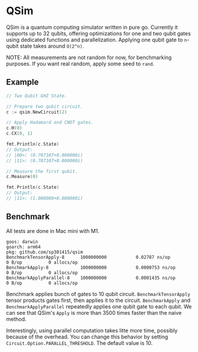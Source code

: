 # QSim

QSim is a quantum computing simulator written in pure go. Currently it supports up to 32 qubits, offering optimizations for one and two qubit gates using dedicated functions and parallelization. Applying one qubit gate to `n`-qubit state takes around `O(2^n)`.

NOTE: All measurements are not random for now, for benchmarking purposes. If you want real random, apply some seed to `rand`.

## Example
```go
// Two Qubit GHZ State.

// Prepare two qubit circuit.
c := qsim.NewCircuit(2)

// Apply Hadamard and CNOT gates.
c.H(0)
c.CX(0, 1)

fmt.Println(c.State)
// Output:
// |00>: (0.707107+0.000000i)
// |11>: (0.707107+0.000000i)

// Measure the first qubit.
c.Measure(0)

fmt.Println(c.State)
// Output:
// |11>: (1.000000+0.000000i)
```

## Benchmark
All tests are done in Mac mini with M1.
```
goos: darwin
goarch: arm64
pkg: github.com/sp301415/qsim
BenchmarkTensorApply-8    	1000000000	         0.02787 ns/op	       0 B/op	       0 allocs/op
BenchmarkApply-8           	1000000000	         0.0000753 ns/op	       0 B/op	       0 allocs/op
BenchmarkApplyParallel-8   	1000000000	         0.0001435 ns/op	       0 B/op	       0 allocs/op
```
Benchmark applies bunch of gates to 10 qubit circuit. `BenchmarkTensorApply` tensor products gates first, then applies it to the circuit. `BenchmarkApply` and `BenchmarkApplyParallel` repeatedly applies one qubit gate to each qubit. We can see that QSim's `Apply` is more than 3500 times faster than the naive method. 

Interestingly, using parallel computation takes litte more time, possibly because of the overhead. You can change this behavior by setting `Circuit.Option.PARALLEL_THRESHOLD`. The default value is 10.